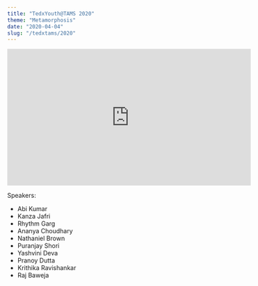 ```yaml
---
title: "TedxYouth@TAMS 2020"
theme: "Metamorphosis"
date: "2020-04-04"
slug: "/tedxtams/2020"
---
```


<iframe width="560" height="315" src="https://www.youtube.com/embed/PnGFSNFoyR4" frameborder="0" allowfullscreen></iframe>

Speakers:
* Abi Kumar
* Kanza Jafri
* Rhythm Garg
* Ananya Choudhary
* Nathaniel Brown
* Puranjay Shori
* Yashvini Deva
* Pranoy Dutta
* Krithika Ravishankar
* Raj Baweja